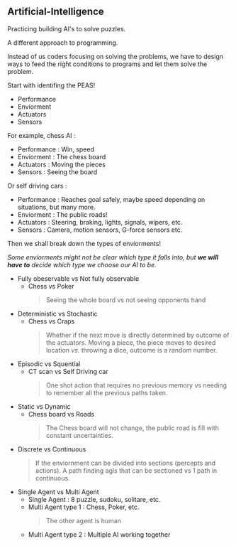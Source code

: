 ## Artificial-Intelligence
Practicing building AI's to solve puzzles.

A different approach to programming.

Instead of us coders focusing on solving the problems,
we have to design ways to feed the right conditions to programs and let them solve the problem.

Start with identifing the PEAS!
- Performance 
- Enviorment 
- Actuators  
- Sensors 

For example, chess AI : 
- Performance : Win, speed
- Enviorment : The chess board
- Actuators : Moving the pieces
- Sensors : Seeing the board

Or self driving cars : 
- Performance : Reaches goal safely, maybe speed depending on situations, but many more. 
- Enviorment : The public roads! 
- Actuators : Steering, braking, lights, signals, wipers, etc. 
- Sensors : Camera, motion sensors, G-force sensors etc. 

Then we shall break down the types of enviorments! 

*Some enviorments might not be clear which type it falls into, but **we will have to** decide which type we choose our AI to be.*

- Fully obeservable vs Not fully observable
  - Chess vs Poker 
    > Seeing the whole board vs not seeing opponents hand
- Deterministic vs Stochastic
  - Chess vs Craps
    > Whether if the next move is directly determined by outcome of the actuators. 
    > Moving a piece, the piece moves to desired location *vs.* throwing a dice, outcome is a random number.
- Episodic vs Squential
  - CT scan vs Self Driving car
    > One shot action that requires no previous memory vs needing to remember all the previous paths taken.
- Static vs Dynamic
  - Chess board vs Roads
    > The Chess board will not change, the public road is fill with constant uncertainties. 
- Discrete vs Continuous
  >If the enviornment can be divided into sections (percepts and actions).
  >A path finding agls that can be sectioned vs 1 path in continuous.
- Single Agent vs Multi Agent
  - Single Agent : 8 puzzle, sudoku, solitare, etc. 
  - Multi Agent type 1 : Chess, Poker, etc.
    > The other agent is human
  - Multi Agent type 2 : Multiple AI working together
